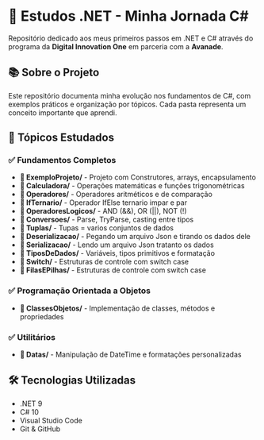 # 🚀 Estudos .NET - Minha Jornada C#

Repositório dedicado aos meus primeiros passos em .NET e C# através do programa da **Digital Innovation One** em parceria com a **Avanade**.

## 📚 Sobre o Projeto

Este repositório documenta minha evolução nos fundamentos de C#, com exemplos práticos e organização por tópicos. Cada pasta representa um conceito importante que aprendi.

## 🎯 Tópicos Estudados

### ✅ Fundamentos Completos
- **📁 ExemploProjeto/** - Projeto com Construtores, arrays, encapsulamento
- **📁 Calculadora/** - Operações matemáticas e funções trigonométricas
- **📁 Operadores/** - Operadores aritméticos e de comparação  
- **📁 IfTernario/** - Operador IfElse ternario impar e par
- **📁 OperadoresLogicos/** - AND (&&), OR (||), NOT (!)
- **📁 Conversoes/** - Parse, TryParse, casting entre tipos
- **📁 Tuplas/** - Tupas = varios conjuntos de dados
- **📁 Deserializacao/** - Pegando um arquivo Json e tirando os dados dele
- **📁 Serializacao/** - Lendo um arquivo Json tratanto os dados
- **📁 TiposDeDados/** - Variáveis, tipos primitivos e formatação
- **📁 Switch/** - Estruturas de controle com switch case
- **📁 FilasEPilhas/** - Estruturas de controle com switch case
### ✅ Programação Orientada a Objetos
- **📁 ClassesObjetos/** - Implementação de classes, métodos e propriedades

### ✅ Utilitários
- **📁 Datas/** - Manipulação de DateTime e formatações personalizadas

## 🛠 Tecnologias Utilizadas

- .NET 9
- C# 10
- Visual Studio Code
- Git & GitHub

